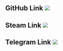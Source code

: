 ## GitHub Link <img src="https://img.shields.io/badge/GitHub-100000?style=for-the-badge&logo=github&logoColor=white" />
## Steam Link <img src="https://img.shields.io/badge/Steam-000000?style=for-the-badge&logo=steam&logoColor=white" />
## Telegram Link <img src="https://img.shields.io/badge/Telegram-2CA5E0?style=for-the-badge&logo=telegram&logoColor=white" />
